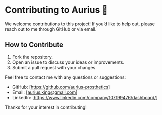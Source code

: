 # Contributing to Aurius 📝

We welcome contributions to this project! If you’d like to help out, please reach out to me through GitHub or via email.

## How to Contribute
1. Fork the repository.
2. Open an issue to discuss your ideas or improvements.
3. Submit a pull request with your changes.

Feel free to contact me with any questions or suggestions:
- GitHub: [https://github.com/aurius-prosthetics]
- Email: [aurius.king@gmail.com]
- LinkedIn: [https://www.linkedin.com/company/107199476/dashboard/]

Thanks for your interest in contributing!
